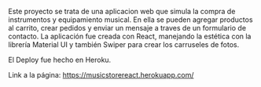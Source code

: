 Este proyecto se trata de una aplicacion web que simula la compra de instrumentos y equipamiento musical.
En ella se pueden agregar productos al carrito, crear pedidos y enviar un mensaje a traves de un formulario de contacto.
La aplicación fue creada con React, manejando la estética con la librería Material UI y también Swiper para crear los carruseles de fotos.

El Deploy fue hecho en Heroku.

Link a la página: https://musicstorereact.herokuapp.com/
